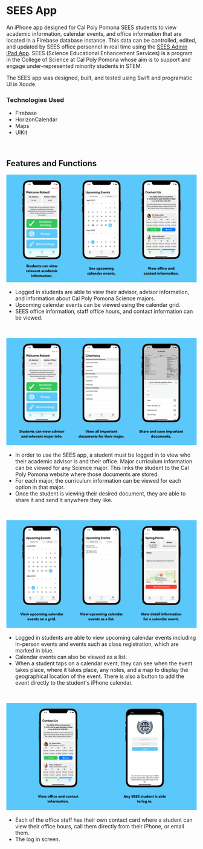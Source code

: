 # SEES App
An iPhone app designed for Cal Poly Pomona SEES students to view academic information, calendar events, and office information that are located in a Firebase database instance. This data can be controlled, edited, and updated by SEES office personnel in real time using the [SEES Admin iPad App](https://github.com/robertparsonsdev/SEESAdmin). SEES (Science Educational Enhancement Services) is a program in the College of Science at Cal Poly Pomona whose aim is to support and engage under-represented minority students in STEM.

The SEES app was designed, built, and tested using Swift and programatic UI in Xcode.

### Technologies Used
- Firebase
- HorizonCalendar
- Maps
- UIKit
<br/>

## Features and Functions
![SEES Banner](/Images/SEESBanner.jpg)
- Logged in students are able to view their advisor, advisor information, and information about Cal Poly Pomona Science majors.
- Upcoming calendar events can be viewed using the calendar grid.
- SEES office information, staff office hours, and contact information can be viewed.
<br/>

![Home Banner](/Images/HomeBanner.jpg)
- In order to use the SEES app, a student must be logged in to view who their academic advisor is and their office. Major curriculum information can be viewed for any Science major. This links the student to the Cal Poly Pomona website where those documents are stored.
- For each major, the curriculum information can be viewed for each option in that major.
- Once the student is viewing their desired document, they are able to share it and send it anywhere they like.
<br/>

![Calendar Banner](/Images/CalendarBanner.jpg)
- Logged in students are able to view upcoming calendar events including in-person events and events such as class registration, which are marked in blue.
- Calendar events can also be viewed as a list.
- When a student taps on a calendar event, they can see when the event takes place, where it takes place, any notes, and a map to display the geographical location of the event. There is also a button to add the event directly to the student's iPhone calendar.
<br/>

![Contact Banner](/Images/ContactBanner.jpg)
- Each of the office staff has their own contact card where a student can view their office hours, call them directly from their iPhone, or email them.
- The log in screen.
